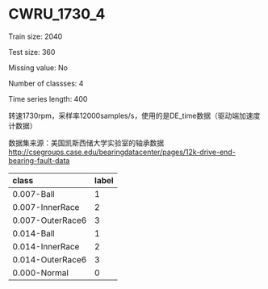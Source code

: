 # CWRU_1730_4

Train size: 2040

Test size: 360

Missing value: No

Number of classses: 4

Time series length: 400

转速1730rpm，采样率12000samples/s，使用的是DE_time数据（驱动端加速度计数据）

数据集来源：美国凯斯西储大学实验室的轴承数据 http://csegroups.case.edu/bearingdatacenter/pages/12k-drive-end-bearing-fault-data

class            | label
:----------------|------
0.007-Ball       | 1
0.007-InnerRace  | 2
0.007-OuterRace6 | 3
0.014-Ball       | 1
0.014-InnerRace  | 2
0.014-OuterRace6 | 3
0.000-Normal     | 0